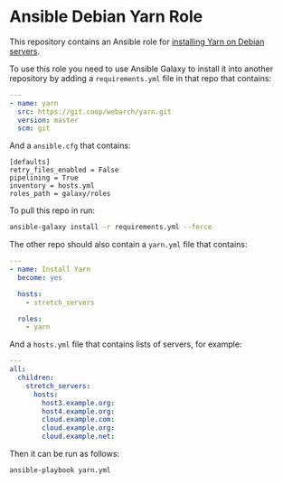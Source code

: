 # Ansible Debian Yarn Role 

This repository contains an Ansible role for [installing Yarn on Debian servers](https://yarnpkg.com/lang/en/docs/install/#linux-tab).

To use this role you need to use Ansible Galaxy to install it into another repository by adding a `requirements.yml` file in that repo that contains:

```yml
---
- name: yarn
  src: https://git.coop/webarch/yarn.git
  version: master
  scm: git
```

And a `ansible.cfg` that contains:

```
[defaults]
retry_files_enabled = False
pipelining = True
inventory = hosts.yml
roles_path = galaxy/roles

```

To pull this repo in run:

```bash
ansible-galaxy install -r requirements.yml --force 
```

The other repo should also contain a `yarn.yml` file that contains:

```yml
---
- name: Install Yarn
  become: yes

  hosts:
    - stretch_servers

  roles:
    - yarn
```

And a `hosts.yml` file that contains lists of servers, for example:

```yml
---
all:
  children:
    stretch_servers:
      hosts:
        host3.example.org:
        host4.example.org:
        cloud.example.com:
        cloud.example.org:
        cloud.example.net:
```

Then it can be run as follows:

```bash
ansible-playbook yarn.yml 
```
